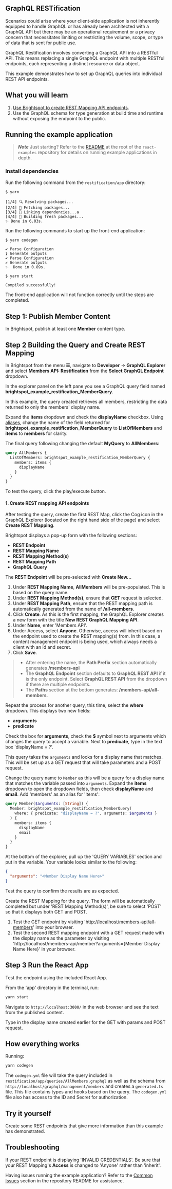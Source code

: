 ## GraphQL RESTification

Scenarios could arise where your client-side application is not inherently equipped to handle GraphQL or has already been architected with a GraphQL API but there may be an operational requirement or a privacy concern that necessitates limiting or restricting the volume, scope, or type of data that is sent for public use.

GraphQL Restification involves converting a GraphQL API into a RESTful API. This means replacing a single GraphQL endpoint with multiple RESTful endpoints, each representing a distinct resource or data object.

This example demonstrates how to set up GraphQL queries into individual REST API endpoints.

## What you will learn

1. [Use Brightspot to create REST Mapping API endpoints](#1-create-rest-mapping-api-endpoints).
2. Use the GraphQL schema for type generation at build time and runtime without exposing the endpoint to the public.

## Running the example application

> **_Note_** Just starting? Refer to the [README](/README.md) at the root of the `react-examples` repository for details on running example applications in depth.

### Install dependencies

Run the following command from the `restification/app` directory:

```sh
$ yarn
```

```
[1/4] 🔍 Resolving packages...
[2/4] 🚚 Fetching packages...
[3/4] 🔗 Linking dependencies...a
[4/4] 🔨 Building fresh packages...
✨ Done in 6.03s.
```

Run the following commands to start up the front-end application:

```sh
$ yarn codegen
```

```
✔ Parse Configuration
❯ Generate outputs
✔ Parse Configuration
✔ Generate outputs
✨  Done in 0.89s.
```

```
$ yarn start
```

```
Compiled successfully!
```

The front-end application will not function correctly until the steps are completed.

## Step 1: Publish Member Content

In Brightspot, publish at least one **Member** content type.

## Step 2 Building the Query and Create REST Mapping

In Brightspot from the menu **&#x2630;**, navigate to **Developer** &rarr; **GraphQL Explorer** and select **Members API: Restification** from the **Select GraphQL Endpoint** dropdown.

In the explorer panel on the left pane you see a GraphQL query field named **brightspot_example_restification_MemberQuery**.

In this example, the query created retrieves all members, restricting the data returned to only the members' display name.

Expand the **items** dropdown and check the **displayName** checkbox. Using [aliases](https://graphql.org/learn/queries/#aliases), change the name of the field returned for **brightspot_example_restification_MemberQuery** to **ListOfMembers** and **items** to **members** for clarity.

The final query following changing the default **MyQuery** to **AllMembers**:

```graphql
query AllMembers {
  ListOfMembers: brightspot_example_restification_MemberQuery {
    members: items {
      displayName
    }
  }
}
```

To test the query, click the play/execute button.

#### 1. Create REST mapping API endpoints

After testing the query, create the first REST Map, click the Cog icon in the GraphQL Explorer (located on the right hand side of the page) and select **Create REST Mapping**.

Brightspot displays a pop-up form with the following sections:

- **REST Endpoint**
- **REST Mapping Name**
- **REST Mapping Method(s)**
- **REST Mapping Path**
- **GraphQL Query**

The **REST Endpoint** will be pre-selected with **Create New...**

1. Under **REST Mapping Name**, **AllMembers** will be pre-populated. This is based on the query name.
2. Under **REST Mapping Method(s)**, ensure that **GET** request is selected.
3. Under **REST Mapping Path**, ensure that the REST mapping path is automatically generated from the name of **/all-members**.
4. Click **Create**. As this is the first mapping, the GraphQL Explorer creates a new form with the title **New REST GraphQL Mapping API**.
5. Under **Name**, enter 'Members API'.
6. Under Access, select **Anyone**. Otherwise, access will inherit based on the endpoint used to create the REST mapping(s) from. In this case, a content management endpoint is being used, which always needs a client with an id and secret.
7. Click **Save**.

> - After entering the name, the **Path Prefix** section automatically generates **/members-api**
> - The **GraphQL Endpoint** section defaults to **GraphQL REST API** if it is the only endpoint. Select **GraphQL REST API** from the dropdown if there are multiple endpoints.
> - The **Paths** section at the bottom generates: **/members-api/all-members**.

Repeat the process for another query, this time, select the **where** dropdown. This displays two new fields:

- **arguments**
- **predicate**

Check the box for **arguments**, check the **$** symbol next to arguments which changes the query to accept a variable. Next to **predicate**, type in the text box 'displayName = ?'.

This query takes the `arguments` and looks for a display name that matches. This will be set up as a GET request that will take parameters and a POST request.

Change the query name to `Member` as this will be a query for a display name that matches the variable passed into `arguments`. Expand the **items** dropdown to open the dropdown fields, then check **displayName** and **email**. Add 'members' as an alias for 'items':

```graphql
query Member($arguments: [String]) {
  Member: brightspot_example_restification_MemberQuery(
    where: { predicate: "displayName = ?", arguments: $arguments }
  ) {
    members: items {
      displayName
      email
    }
  }
}
```

At the bottom of the explorer, pull up the 'QUERY VARIABLES' section and put in the variable. Your variable looks similar to the following:

```json
{
  "arguments": "<Member Display Name Here>"
}
```

Test the query to confirm the results are as expected.

Create the REST Mapping for the query. The form will be automatically completed but under 'REST Mapping Method(s)', be sure to select 'POST' so that it displays both GET and POST.

1. Test the GET endpoint by visiting '[http://localhost/members-api/all-members](http://localhost/members-api/all-members)' into your browser.
2. Test the second REST mapping endpoint with a GET request made with the display name as the parameter by visiting 'http://localhost/members-api/member?arguments={Member Display Name Here}' in your browser.

## Step 3 Run the React App

Test the endpoint using the included React App.

From the 'app' directory in the terminal, run:

```sh
yarn start
```

Navigate to `http://localhost:3000/` in the web browser and see the text from the published content.

Type in the display name created earlier for the GET with params and POST request.

## How everything works

Running:

```sh
yarn codegen
```

The `codegen.yml` file will take the query included in `restification/app/queries/AllMembers.graphql` as well as the schema from `http://localhost/graphql/management/members` and creates a `generated.ts` file. This file contains types and hooks based on the query. The `codegen.yml` file also has access to the ID and Secret for authorization.

## Try it yourself

Create some REST endpoints that give more information than this example has demonstrated.

## Troubleshooting

If your REST endpoint is displaying 'INVALID CREDENTIALS'. Be sure that your REST Mapping's **Access** is changed to 'Anyone' rather than 'inherit'.

Having issues running the example application? Refer to the [Common Issues](/README.md) section in the repository README for assistance.
